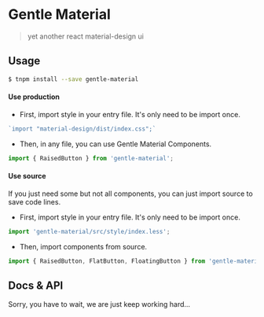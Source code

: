 # Gentle Material

> yet another react material-design ui

## Usage

````bash
$ tnpm install --save gentle-material
````

#### Use production

* First, import style in your entry file. It's only need to be import once.

````js
`import "material-design/dist/index.css";` 
````
* Then, in any file, you can use Gentle Material Components.

````js
import { RaisedButton } from 'gentle-material'; 
````

#### Use source

If you just need some but not all components, you can just import source to save code lines.

* First, import style in your entry file. It's only need to be import once.

````js
import 'gentle-material/src/style/index.less';
````

* Then, import components from source.

````js
import { RaisedButton, FlatButton, FloatingButton } from 'gentle-material/src/button';
````

## Docs & API

Sorry, you have to wait, we are just keep working hard...